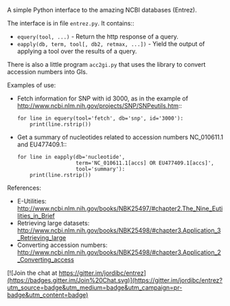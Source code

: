 A simple Python interface to the amazing NCBI databases (Entrez).

The interface is in file `entrez.py`. It contains::

- `equery(tool, ...)` - Return the http response of a query.
- `eapply(db, term, tool[, db2, retmax, ...])` - Yield the output of
  applying a tool over the results of a query.

There is also a little program `acc2gi.py` that uses the library to
convert accession numbers into GIs.

Examples of use:

- Fetch information for SNP with id 3000, as in the example of
  http://www.ncbi.nlm.nih.gov/projects/SNP/SNPeutils.htm::

      for line in equery(tool='fetch', db='snp', id='3000'):
          print(line.rstrip())

- Get a summary of nucleotides related to accession numbers
  NC_010611.1 and EU477409.1::

      for line in eapply(db='nucleotide',
                         term='NC_010611.1[accs] OR EU477409.1[accs]',
                         tool='summary'):
          print(line.rstrip())

References:

- E-Utilities: http://www.ncbi.nlm.nih.gov/books/NBK25497/#chapter2.The_Nine_Eutilities_in_Brief
- Retrieving large datasets: http://www.ncbi.nlm.nih.gov/books/NBK25498/#chapter3.Application_3_Retrieving_large
- Converting accession numbers: http://www.ncbi.nlm.nih.gov/books/NBK25498/#chapter3.Application_2_Converting_access


[![Join the chat at https://gitter.im/jordibc/entrez](https://badges.gitter.im/Join%20Chat.svg)](https://gitter.im/jordibc/entrez?utm_source=badge&utm_medium=badge&utm_campaign=pr-badge&utm_content=badge)